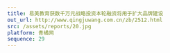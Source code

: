 ```yaml
---
title: 易美教育获数千万元战略投资本轮融资将用于扩大品牌建设
out_url: http://www.qingjuwang.com.cn/zb/2512.html
src: /assets/reports/20.jpg
platform: 青橘网
sequence: 29
---
```

